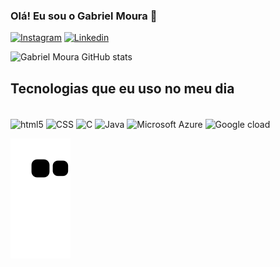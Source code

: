 
### Olá! Eu sou o Gabriel Moura 👋

[![Instagram](https://img.shields.io/badge/Instagram-E4405F?style=for-the-badge&logo=instagram&logoColor=white)](https://www.instagram.com/gabriel_smoura_/)
[![Linkedin](https://img.shields.io/badge/LinkedIn-0077B5?style=for-the-badge&logo=linkedin&logoColor=white)](https://www.linkedin.com/in/gabriel-moura-461946246/)


![Gabriel Moura GitHub stats](https://github-readme-stats.vercel.app/api?username=GabrielSMoura&show_icons=true&theme=dark)

## Tecnologias que eu uso no meu dia

<div style="display: inline_block"><br/>
  <img align="center" alt="html5" src="https://img.shields.io/badge/HTML5-E34F26?style=for-the-badge&logo=html5&logoColor=white" />
  <img align="center" alt="CSS" src="https://img.shields.io/badge/CSS3-1572B6?style=for-the-badge&logo=css3&logoColor=white" />
  <img align="center" alt="C" src="https://img.shields.io/badge/C-00599C?style=for-the-badge&logo=c&logoColor=white" />
  <img align="center" alt="Java" src="https://img.shields.io/badge/Java-ED8B00?style=for-the-badge&logo=openjdk&logoColor=white" />
  <img align="center" alt="Microsoft Azure" src="https://img.shields.io/badge/Microsoft_Azure-0089D6?style=for-the-badge&logo=microsoft-azure&logoColor=white" />
  <img align="center" alt="Google cload" src="https://img.shields.io/badge/Google_Cloud-4285F4?style=for-the-badge&logo=google-cloud&logoColor=white" />
</div>

![snake animation](https://github.com/GabrielSMoura/GabrielSMoura/blob/output/github-contribution-grid-snake.svg)
